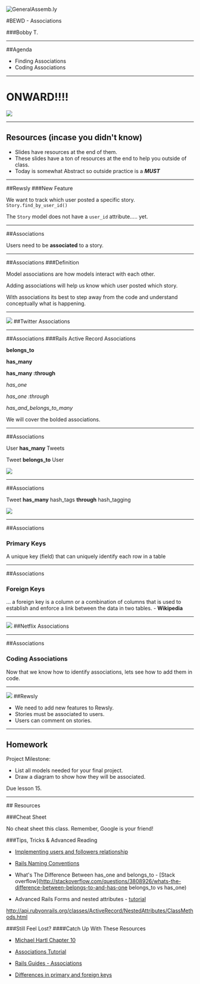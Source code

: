 ![GeneralAssemb.ly](https://github.com/generalassembly/ga-ruby-on-rails-for-devs/raw/master/images/ga.png "GeneralAssemb.ly")

#BEWD - Associations

###Bobby T.


---


##Agenda

*	Finding Associations
*	Coding Associations

---

# ONWARD!!!!

![](http://cdn.lamborghini.com/content/models/aventador_lp700-4/av_lp700-4_ov1_1920x1080.jpg)

---

## Resources (incase you didn't know)

* Slides have resources at the end of them.
* These slides have a ton of resources at the end to help you outside of class.
* Today is somewhat Abstract so outside practice is a __*MUST*__

---


##Rewsly
###New  Feature

We want to track which user posted a specific story.
````Story.find_by_user_id()````

The `Story` model does not have a `user_id` attribute..... yet.

---


##Associations

Users need to be __associated__ to a story.

---


##Associations
###Definition

Model associations are how models interact with each other.

Adding associations will help us know which user posted which story.

With associations its best to step away from the code and understand conceptually what is happening.

---


<img id ='icon' src="../../assets/ICL_icons/Code_along_icon_md.png">
##Twitter Associations


---


##Associations
###Rails Active Record Associations

__belongs_to__

__has_many__

__has_many :through__

_has_one_

_has_one :through_

_has_and_belongs_to_many_


We will cover the bolded associations.

---

##Associations

User __has_many__ Tweets

Tweet __belongs_to__ User

![](../../assets/rails/has_many_belongs_to.png)

---


##Associations

Tweet __has_many__ hash_tags __through__ hash_tagging


![](../../assets/rails/has_many_through.png)

---


##Associations
### Primary Keys

A unique key (field) that can uniquely identify each row in a table


---


##Associations
### Foreign Keys

… a foreign key is a column or a combination of columns that is used to establish and enforce a link between the data in two tables. - __Wikipedia__

---


<img id ='icon' src="../../assets/ICL_icons/Exercise_icon_md.png">
##Netflix Associations

---

##Associations
### Coding Associations

Now that we know how to identify associations, lets see how to add them in code.


---


<img id ='icon' src="../../assets/ICL_icons/Code_along_icon_md.png">
##Rewsly

*	We need to add new features to Rewsly.
*	Stories must be associated to users.
*	Users can comment on stories.

---


## Homework

Project Milestone:

*	List all models needed for your final project.
*	Draw a diagram to show how they will be associated.

Due lesson 15.

---

<div id="resources">
## Resources

###Cheat Sheet

No cheat sheet this class. Remember, Google is your friend!


###Tips, Tricks & Advanced Reading

*	[Implementing users and followers relationship](http://blog.teamtreehouse.com/what-is-a-has_many-through-association-in-ruby-on-rails-treehouse-quick-tip)

*	[Rails Naming Conventions](http://itsignals.cascadia.com.au/?p=7)

*	What's The Difference Between has_one and belongs_to - [Stack overflow](http://stackoverflow.com/questions/3808926/whats-the-difference-between-belongs-to-and-has-one belongs_to vs has_one)

*	Advanced Rails Forms and nested attributes - [tutorial](http://rubysource.com/complex-rails-forms-with-nested-attributes/)

http://api.rubyonrails.org/classes/ActiveRecord/NestedAttributes/ClassMethods.html




###Still Feel Lost?
####Catch Up With These Resources

*	[Michael Hartl Chapter 10](http://ruby.railstutorial.org/chapters/user-microposts#top)


*	[Associations Tutorial](http://net.tutsplus.com/tutorials/ruby/active-record-the-rails-database-bridge/)


*	[Rails Guides - Associations](http://guides.rubyonrails.org/association_basics.html)


*	[Differences in primary and foreign keys](http://www.programmerinterview.com/index.php/database-sql/differences-between-primary-and-foreign-keys/)
